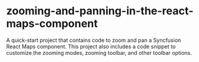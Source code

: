 # zooming-and-panning-in-the-react-maps-component
A quick-start project that contains code to zoom and pan a Syncfusion React Maps component. This project also includes a code snippet to customize the zooming modes, zooming toolbar, and other toolbar options.

